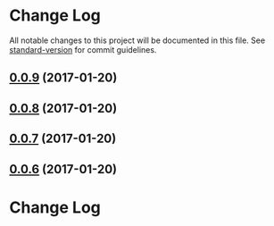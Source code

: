 # Change Log

All notable changes to this project will be documented in this file. See [standard-version](https://github.com/conventional-changelog/standard-version) for commit guidelines.

<a name="0.0.9"></a>
## [0.0.9](https://github.com/nens/efcis-client/compare/v0.0.8...v0.0.9) (2017-01-20)



<a name="0.0.8"></a>
## [0.0.8](https://github.com/nens/efcis-client/compare/v0.0.7...v0.0.8) (2017-01-20)



<a name="0.0.7"></a>
## [0.0.7](https://github.com/nens/efcis-client/compare/v0.0.6...v0.0.7) (2017-01-20)



<a name="0.0.6"></a>
## [0.0.6](https://github.com/nens/efcis-client/compare/v0.0.5...v0.0.6) (2017-01-20)



# Change Log

